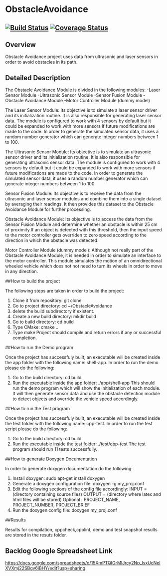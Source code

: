 # ObstacleAvoidance
[![Build Status](https://travis-ci.org/Traviezo/ObstacleAvoidance.svg?branch=master)](https://travis-ci.org/Traviezo/ObstacleAvoidance)
[![Coverage Status](https://coveralls.io/repos/github/traviezo/ObstacleAvoidance/badge.svg?branch=master)](https://coveralls.io/github/traviezo/ObstacleAvoidance?branch=master)
---

## Overview

Obstacle Avoidance project uses data from ultrasonic and laser sensors in order to avoid obstacles in its path.

## Detailed Description

The Obstacle Avoidance Module is divided in the following modules:
-Laser Sensor Module
-Ultrasonic Sensor Module
-Sensor Fusion Module
-Obstacle Avoidance Module
-Motor Controller Module (dummy model)

The Laser Sensor Module: Its objective is to simulate a laser sensor driver and its initialization routine. It is also responsible for generating laser sensor data. The module is configured to work with 4 sensors by default but it could be expanded to work with more sensors if future modifications are made to the code.
In order to generate the simulated sensor data, it uses a random number generator which can generate integer numbers between 1 to 100.

The Ultrasonic Sensor Module: Its objective is to simulate an ultrasonic sensor driver and its initialization routine. It is also responsible for generating ultrasonic sensor data. The module is configured to work with 4 sensors by default but it could be expanded to work with more sensors if future modifications are made to the code.
In order to generate the simulated sensor data, it uses a random number generator which can generate integer numbers between 1 to 100.

Sensor Fusion Module: Its objective is to receive the data from the ultrasonic and laser sensor modules and combine them into a single dataset by averaging their readings. It then provides this dataset to the Obstacle Avoidance Module for further processing.

Obstacle Avoidance Module: Its objective is to access the data from the Sensor Fusion Module and determine whether an obstacle is within 25 cm of proximity.If an object is detected with this threshold, then the input speed to the motor controller gets overriden to zero speed according to the direction in which the obstacle was detected.

Motor Controller Module (dummy model): Although not really part of the Obstacle Avoidance Module, it is needed in order to simulate an interface to the motor controller. This module simulates the motion of an omnidirectional wheeled vehicle which does not not need to turn its wheels in order to move in any direction. 

##How to build the project

The following steps are taken in order to build the project:
1. Clone it from repository: git clone <repository>
2. Go to project directory: cd ~/ObstacleAvoidance <enter>
3. delete the build subdirectory if existent.
4. Create a new build directory: mkdir build <enter>
5. Go to build directory: cd build <enter>
6. Type CMake: cmake .. <enter>
7. Type make <enter>
Project should compile and return errors if any or successful completion.

##How to run the Demo program

Once the project has successfuly built, an executable will be created inside the app folder with the following name: shell-app.
In order to run the demo please do the following:
1. Go to the build directory: cd build <enter>
2. Run the executable inside the app folder: ./app/shell-app <enter>
This should run the demo program which will show the initialization of each module. It will then generate sensor data and use the obstacle detection module to detect objects and override the vehicle speed accordingly.

##How to run the Test program

Once the project has successfuly built, an executable will be created inside the test folder with the following name: cpp-test.
In order to run the test script please do the following:
1. Go to the build directory: cd build <enter>
2. Run the executable inside the test folder: ./test/cpp-test <enter>
The test program should run 11 tests successfully.

##How to generate Doxygen Documentation

In order to generate doxygen documentation do the following:
1. Install doxygen: sudo apt-get install doxygen <enter>
2. Generate a doxygen configuration file: doxygen -g my_proj.conf <enter>
3. Edit the following sections of the config file accordingly:
INPUT = (directory containing source files)
OUTPUT = (directory where latex and html files will be stored)
Optional : PROJECT_NAME, PROJECT_NUMBER, PROJECT_BRIEF
4. Run the doxygen config file: doxygen my_proj.conf <enter>

##Results

Results for compilation, cppcheck,cpplint, demo and test snapshot results are stored in the resuts folder.

## Backlog Google Spreadsheet Link

https://docs.google.com/spreadsheets/d/15XmPTQIGrMIJrcy2Np_lsxUcNeIXVXmj22SBgv6iBHY/edit?usp=sharing

